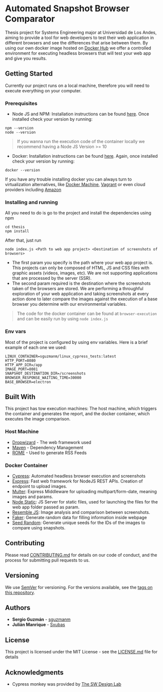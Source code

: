# Automated Snapshot Browser Comparator

Thesis project for Systems Engineering major at Universidad de Los Andes, aiming to provide a tool for web developers to test their web application in different browsers and see the differences that arise between them. By using our own docker image hosted on [Docker Hub](https://hub.docker.com/repository/docker/sguzmanm/linux_cypress_tests) we offer a controlled environment for executing headless browsers that will test your web app and give you results.

## Getting Started

Currently our project runs on a local machine, therefore you will need to execute everything on your computer.

### Prerequisites

- Node JS and NPM: Installation instructions can be found [here](https://nodejs.org/en/download/). Once installed check your version by running:

```
npm --version
node --version
```

> If you wanna run the execution code of the container locally we recommend having a Node JS Version >= 10

- Docker: Installation instructions can be found [here](https://docs.docker.com/install/). Again, once installed check your version by running:

```
docker --version
```

If you have any trouble installing docker you can always turn to virtualization alternatives, like [Docker Machine](https://docs.docker.com/machine/concepts/), [Vagrant](https://app.vagrantup.com/nfqlt/boxes/docker) or even cloud providers including [Amazon](https://aws.amazon.com/es/ec2/)

### Installing and running

All you need to do is go to the project and install the dependencies using npm

```
cd thesis
npm install
```

After that, just run

```
node index.js <Path to web app project> <Destination of screenshots of browsers>
```

- The first param you specify is the path where your web app project is. This projects can only be composed of HTML, JS and CSS files with graphic assets (videos, images, etc). We are not supporting applications that are processed by the server (SSR).
- The second param required is the destination where the screenshots taken of the browsers are stored. We are performing a throughful exploration of your web application and taking screenshots at every action done to later compare the images against the execution of a base browser you determine with our environmental variables.

> The code for the docker container can be found at `browser-execution` and can be easily run by using `node index.js`

### Env vars

Most of the project is configured by using env variables. Here is a brief example of each one we used:

```
LINUX_CONTAINER=sguzmanm/linux_cypress_tests:latest
HTTP_PORT=8080
HTTP_APP_DIR=/app
IMAGE_PORT=8081
SNAPSHOT_DESTINATION_DIR=/screenshots
BROWSER_RESPONSE_WAITING_TIME=30000
BASE_BROWSER=electron
```

## Built With

This project has tow execution machines: The host machine, which triggers the container and generates the report, and the docker container, which executes the image comparison.

### Host Machine

- [Dropwizard](http://www.dropwizard.io/1.0.2/docs/) - The web framework used
- [Maven](https://maven.apache.org/) - Dependency Management
- [ROME](https://rometools.github.io/rome/) - Used to generate RSS Feeds

### Docker Container

- [Cypress](https://www.cypress.io/): Automated headless browser execution and screenshots
- [Express](https://expressjs.com/): Fast web framework for NodeJS REST APIs. Creation of endpoint to upload images.
- [Multer](https://github.com/expressjs/multer): Express Middleware for uploading multipart/form-date, meaning images and params.
- [Node Static](https://www.npmjs.com/package/node-static): JS Server for static files, used for launching the files for the web app folder passed as param.
- [Resemble JS](https://rsmbl.github.io/Resemble.js/): Image analysis and comparison between screenshots.
- [Faker](https://github.com/marak/Faker.js/): Generate random data for filling information inside webpage
- [Seed Random](https://github.com/davidbau/seedrandom): Generate unique seeds for the IDs of the images to compare using snapshots.

## Contributing

Please read [CONTRIBUTING.md](https://gist.github.com/PurpleBooth/b24679402957c63ec426) for details on our code of conduct, and the process for submitting pull requests to us.

## Versioning

We use [SemVer](http://semver.org/) for versioning. For the versions available, see the [tags on this repository](https://github.com/your/project/tags).

## Authors

- **Sergio Guzmán** - [sguzmanm](https://github.com/sguzmanm)
- **Julián Manrique** - [Sxubas](https://github.com/Sxubas)

## License

This project is licensed under the MIT License - see the [LICENSE.md](https://github.com/sguzmanm/thesis/blob/master/LICENSE.md) file for details

## Acknowledgments

- Cypress monkey was provided by [The SW Design Lab](https://github.com/TheSoftwareDesignLab/monkey-cypress)
